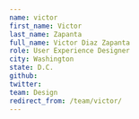 ```yaml
---
name: victor
first_name: Victor
last_name: Zapanta
full_name: Victor Diaz Zapanta
role: User Experience Designer
city: Washington
state: D.C.
github: 
twitter: 
team: Design
redirect_from: /team/victor/
---
```


